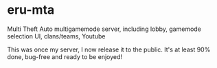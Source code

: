 # eru-mta
Multi Theft Auto multigamemode server, including lobby, gamemode selection UI, clans/teams, Youtube

This was once my server, I now release it to the public.
It's at least 90% done, bug-free and ready to be enjoyed!
